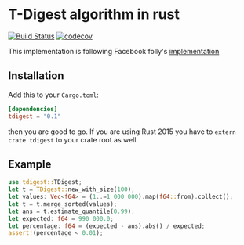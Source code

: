 # T-Digest algorithm in rust

[![Build Status](https://travis-ci.com/MnO2/t-digest.svg?branch=master)](https://travis-ci.com/MnO2/t-digest)
[![codecov](https://codecov.io/gh/MnO2/t-digest/branch/master/graph/badge.svg)](https://codecov.io/gh/MnO2/t-digest)

This implementation is following Facebook folly's [implementation](https://github.com/facebook/folly/blob/master/folly/stats/TDigest.cpp)

## Installation

Add this to your `Cargo.toml`:

```toml
[dependencies]
tdigest = "0.1"
```

then you are good to go. If you are using Rust 2015 you have to ``extern crate tdigest`` to your crate root as well.

## Example

```rust
use tdigest::TDigest;
let t = TDigest::new_with_size(100);
let values: Vec<f64> = (1..=1_000_000).map(f64::from).collect();
let t = t.merge_sorted(values);
let ans = t.estimate_quantile(0.99);
let expected: f64 = 990_000.0;
let percentage: f64 = (expected - ans).abs() / expected;
assert!(percentage < 0.01);
```
